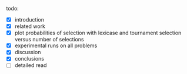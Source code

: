 todo:

 - [x] introduction
 - [x] related work
 - [x] plot probabilities of selection with lexicase and tournament selection versus number of selections
 - [x] experimental runs on all problems
 - [x] discussion
 - [x] conclusions
 - [ ] detailed read 
